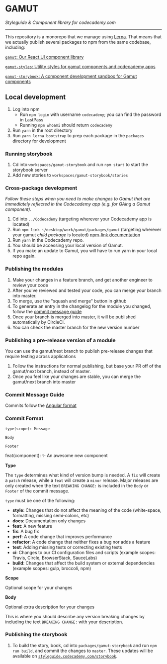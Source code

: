 # GAMUT

_Styleguide & Component library for codecademy.com_

---

This repository is a monorepo that we manage using [Lerna](https://lernajs.io/). That means that we actually publish several packages to npm from the same codebase, including:

[`gamut`: Our React UI component library](/packages/gamut/README.md)

[`gamut-styles`: Utility styles for gamut components and codecademy apps](/packages/gamut-styles/README.md)

[`gamut-storybook`: A component development sandbox for Gamut components](/packages/gamut-storybook/README.md)

## Local development

1. Log into npm
   * Run `npm login` with username `codecademy`; you can find the password in LastPass
   * Running `npm whoami` should return `codecademy`
1. Run `yarn` in the root directory
1. Run `yarn lerna bootstrap` to prep each package in the `packages` directory for development

### Running storybook

1. Cd into `workspaces/gamut-storybook` and run `npm start` to start the storybook server
1. Add new stories to `workspaces/gamut-storybook/stories`

### Cross-package development

_Follow these steps when you need to make changes to Gamut that are immediately reflected in the Codecademy app (e.g. for QAing a Gamut component)._

1. Cd into `../Codecademy` (targeting wherever your Codecademy app is located)
2. Run `npm link ~/desktop/work/gamut/packages/gamut` (targeting wherever your gamut _child package_ is located) [npm-link documentation](https://docs.npmjs.com/cli/link)
3. Run `yarn` in the Codecademy repo.
4. You should be accessing your local version of Gamut.
5. If you make an update to Gamut, you will have to run yarn in your local repo again.

### Publishing the modules

1. Make your changes in a feature branch, and get another engineer to review your code
1. After you've reviewed and tested your code, you can merge your branch into master.
1. To merge, use the "squash and merge" button in github
1. To generate an entry in the changelog for the module you changed, follow the [commit message guide](#commit-message-guide)
1. Once your branch is merged into master, it will be published automatically by CircleCI.
1. You can check the master branch for the new version number

### Publishing a pre-release version of a module

You can use the gamut/next branch to publish pre-release changes that require testing across applications

1. Follow the instructions for normal publishing, but base your PR off of the gamut/next branch, instead of master.
1. Once you feel like your changes are stable, you can merge the gamut/next branch into master

### Commit Message Guide

Commits follow the [Angular format](https://github.com/angular/angular/blob/master/CONTRIBUTING.md#commit)

### Commit Format

```
type(scope): Message

Body

Footer
```

feat(component): :sparkles: An awesome new component

**Type**

The `type` determines what kind of version bump is needed. A `fix` will create a `patch` release, while a `feat` will create a `minor` release. Major releases are only created when the text `BREAKING CHANGE:` is included in the `Body` or `Footer` of the commit message.

`type` must be one of the following:

* **style**: Changes that do not affect the meaning of the code (white-space, formatting, missing semi-colons, etc)
* **docs**: Documentation only changes
* **feat**: A new feature
* **fix**: A bug fix
* **perf**: A code change that improves performance
* **refactor**: A code change that neither fixes a bug nor adds a feature
* **test**: Adding missing tests or correcting existing tests
* **ci**: Changes to our CI configuration files and scripts (example scopes: Travis, Circle, BrowserStack, SauceLabs)
* **build**: Changes that affect the build system or external dependencies (example scopes: gulp, broccoli, npm)

**Scope**

Optional scope for your changes

**Body**

Optional extra description for your changes

This is where you should describe any version breaking changes by including the text `BREAKING CHANGE:` with your description.

### Publishing the storybook

1. To build the story, book, cd into `packages/gamut-storybook` and run `npm run build`, and commit the changes to `master`. These updates will be available on [`styleguide.codecademy.com/storybook`](http://styleguide.codecademy.com/storybook).
